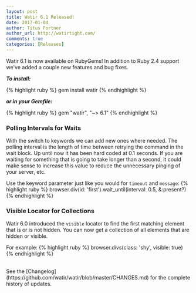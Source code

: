 ```yaml
---
layout: post
title: Watir 6.1 Released!
date: 2017-01-04
author: Titus Fortner
author_url: http://watirtight.com/
comments: true
categories: [Releases]
---
```


Watir 6.1 is now available on RubyGems! In addition to Ruby 2.4 support
we've added a couple new features and bug fixes.
<!--more-->

***To install:***

{% highlight ruby %}
gem install watir
{% endhighlight %}

***or in your Gemfile:*** 

{% highlight ruby %}
gem "watir", "~> 6.1"
{% endhighlight %}
<br/>

### Polling Intervals for Waits

With the switch to keywords we can add new ones where needed. The polling
interval is the length of time between retrying the command in the wait block.
Up until now it has been hard coded at 0.1 seconds. If you are waiting for something
that is going to take longer than a second, it could make sense to increase
this value to reduce the unnecessary pinging of your server, etc.

Use the keyword parameter just like you would for `timeout` and `message`:
{% highlight ruby %}
browser.div(id: 'first').wait_until(interval: 0.5, &:present?)
{% endhighlight %}
<br/>

### Visible Locator for Collections

Watir 6.0 introduced the `visible` locator to find the first matching element
that is or is not hidden. You can now get a collection of all elements that are
hidden or visible.

For example:
{% highlight ruby %}
browser.divs(class: 'shy', visible: true)
{% endhighlight %}

<br/>
See the [Changelog](https://github.com/watir/watir/blob/master/CHANGES.md) 
for the complete history of updates.


